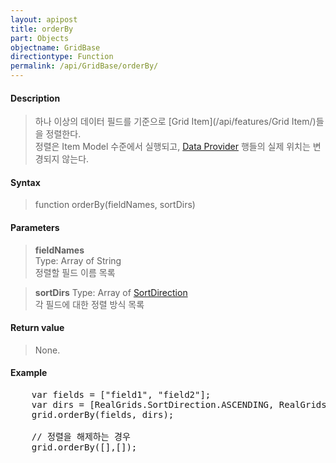 ```yaml
---
layout: apipost
title: orderBy
part: Objects
objectname: GridBase
directiontype: Function
permalink: /api/GridBase/orderBy/
---
```



#### Description

> 하나 이상의 데이터 필드를 기준으로 [Grid Item](/api/features/Grid Item/)들을 정렬한다.  
> 정렬은 Item Model 수준에서 실행되고, [Data Provider](/api/features/Data_Provider/) 행들의 실제 위치는 변경되지 않는다.  

#### Syntax

> function orderBy(fieldNames, sortDirs)

#### Parameters

> **fieldNames**  
> Type: Array of String  
> 정렬할 필드 이름 목록  

> **sortDirs**
> Type: Array of [SortDirection](/api/types/SortDirection/)  
> 각 필드에 대한 정렬 방식 목록  

#### Return value

> None.

#### Example

<pre class="prettyprint">
    var fields = ["field1", "field2"];
    var dirs = [RealGrids.SortDirection.ASCENDING, RealGrids.SortDirection.DESCENDING];
    grid.orderBy(fields, dirs);

    // 정렬을 해제하는 경우
    grid.orderBy([],[]);
</pre>



